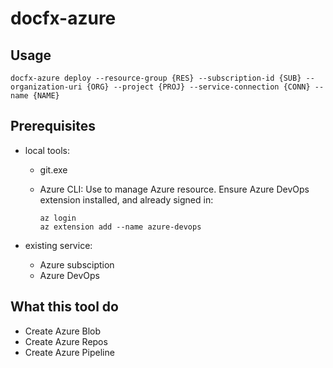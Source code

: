 # docfx-azure

## Usage

```
docfx-azure deploy --resource-group {RES} --subscription-id {SUB} --organization-uri {ORG} --project {PROJ} --service-connection {CONN} --name {NAME}
```

## Prerequisites

* local tools:
  * git.exe
  * Azure CLI: Use to manage Azure resource. Ensure Azure DevOps extension installed, and already signed in:

    ```cli
    az login
    az extension add --name azure-devops
    ```

* existing service:
  * Azure subsciption
  * Azure DevOps

## What this tool do

* Create Azure Blob
* Create Azure Repos
* Create Azure Pipeline
